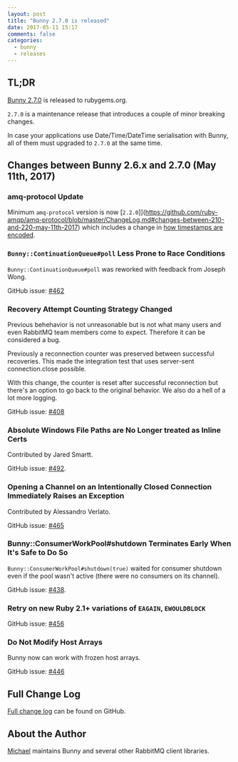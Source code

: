 ```yaml
---
layout: post
title: "Bunny 2.7.0 is released"
date: 2017-05-11 15:17
comments: false
categories:
  - bunny
  - releases
---
```


## TL;DR

[Bunny 2.7.0](https://rubygems.org/gems/bunny/versions/2.7.0) is released to rubygems.org.

`2.7.0` is a maintenance release that introduces a couple of minor
breaking changes.

In case your applications use Date/Time/DateTime serialisation with Bunny,
all of them must upgraded to `2.7.0` at the same time.



## Changes between Bunny 2.6.x and 2.7.0 (May 11th, 2017)

### amq-protocol Update

Minimum `amq-protocol` version is now [`2.2.0`]](https://github.com/ruby-amqp/amq-protocol/blob/master/ChangeLog.md#changes-between-210-and-220-may-11th-2017) which includes
a change in [how timestamps are encoded](https://github.com/ruby-amqp/amq-protocol/issues/64).


### `Bunny::ContinuationQueue#poll` Less Prone to Race Conditions

`Bunny::ContinuationQueue#poll` was reworked with feedback from Joseph Wong.

GitHub issue: [#462](https://github.com/ruby-amqp/bunny/issues/462)


### Recovery Attempt Counting Strategy Changed

Previous behehavior is not unreasonable but is not what many users and
even RabbitMQ team members come to expect. Therefore it can be
considered a bug.

Previously a reconnection counter was preserved between successful
recoveries. This made the integration test that uses server-sent
connection.close possible.

With this change, the counter is reset after successful reconnection
but there's an option to go back to the original behavior. We also do
a hell of a lot more logging.

GitHub issue: [#408](https://github.com/ruby-amqp/bunny/issues/408)


### Absolute Windows File Paths are No Longer treated as Inline Certs

Contributed by Jared Smartt.

GitHub issue: [#492](https://github.com/ruby-amqp/bunny/issues/492).


### Opening a Channel on an Intentionally Closed Connection Immediately Raises an Exception

Contributed by Alessandro Verlato.

GitHub issue: [#465](https://github.com/ruby-amqp/bunny/issues/465)


### Bunny::ConsumerWorkPool#shutdown Terminates Early When It's Safe to Do So

`Bunny::ConsumerWorkPool#shutdown(true)` waited for consumer shutdown
even if the pool wasn't active (there were no consumers on its
channel).

GitHub issue: [#438](https://github.com/ruby-amqp/bunny/issues/438).


### Retry on new Ruby 2.1+ variations of `EAGAIN`, `EWOULDBLOCK`

GitHub issue: [#456](https://github.com/ruby-amqp/bunny/issues/456)


### Do Not Modify Host Arrays

Bunny now can work with frozen host arrays.

GitHub issue: [#446](https://github.com/ruby-amqp/bunny/issues/446)




## Full Change Log

[Full change log](https://github.com/ruby-amqp/bunny/blob/2.7.x-stable/ChangeLog.md) can be found on GitHub.


## About the Author

[Michael](http://twitter.com/michaelklishin) maintains Bunny and several other RabbitMQ client libraries.
